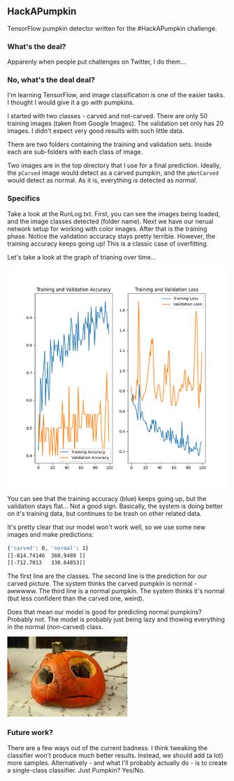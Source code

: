 ## HackAPumpkin

TensorFlow pumpkin detector written for the #HackAPumpkin challenge.

### What's the deal?

Apparenly when people put challenges on Twitter, I do them...

### No, what's the deal deal?

I'm learning TensorFlow, and image classification is one of the easier tasks. I thought I would
give it a go with pumpkins.

I started with two classes - carved and not-carved. There are only 50 training images (taken from Google Images).
The validation set only has 20 images. I didn't expect very good results with such little data.

There are two folders containing the training and validation sets. Inside each are sub-folders with each class of image.

Two images are in the top directory that I use for a final prediction. Ideally, the ```pCarved``` image would detect as
a carved pumpkin, and the ```pNotCarved``` would detect as normal. As it is, everything is detected as *normal*.

### Specifics

Take a look at the RunLog.txt. First, you can see the images being loaded, and the image classes detected (folder name).
Next we have our nerual network setup for working with color images. After that is the training phase. Notice the validation
accuracy stays pretty terrible. However, the training accuracy keeps going up! This is a classic case of overfitting.

Let's take a look at the graph of trianing over time...

![Model training accuracy](/foo.png)

You can see that the training accuracy (blue) keeps going up, but the validation stays flat... Not a good sign. Basically,
the system is doing better on it's training data, but continues to be trash on other related data.

It's pretty clear that our model won't work well, so we use some new images and make predictions:

```bash
{'carved': 0, 'normal': 1}
[[-814.74146  360.9489 ]]
[[-712.7013   330.64853]]
```

The first line are the classes. The second line is the prediction for our carved picture. The system thinks the carved pumpkin is normal - awwwww. The third line is a normal pumpkin. The system thinks it's normal (but less confident than the carved one, weird).

Does that mean our model is good for predicting normal pumpkins? Probably not. The model is probably just being lazy and thowing everything
in the normal (non-carved) class.

![The accuracy of the model be like](/pumpkin/carved/34.jpeg)

### Future work?

There are a few ways out of the current badness. I think tweaking the classifier won't produce much better results.
Instead, we should add (a lot) more samples. Alternatively - and what I'll probably actually do - is to create a single-class
classifier. Just Pumpkin? Yes/No.
